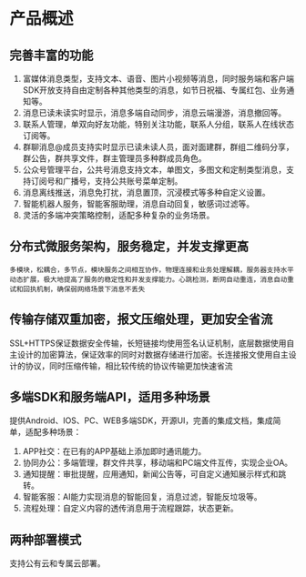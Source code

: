 # 产品概述
## 完善丰富的功能
1. 富媒体消息类型，支持文本、语音、图片小视频等消息，同时服务端和客户端SDK开放支持自由定制各种其他类型的消息，如节日祝福、专属红包、业务通知等。
2. 消息已读未读实时显示，消息多端自动同步，消息云端漫游，消息撤回等。
3. 联系人管理，单双向好友功能，特别关注功能，联系人分组，联系人在线状态订阅等。
4. 群聊消息@成员支持实时显示已读未读人员，面对面建群，群组二维码分享，群公告，群共享文件，群主管理员多种群成员角色。
5. 公众号管理平台，公共号消息支持文本，单图文，多图文和定制类型消息，支持订阅号和广播号，支持公共账号菜单定制。
6. 消息离线推送，消息免打扰，消息置顶，沉浸模式等多种自定义设置。
7. 智能机器人服务，智能客服助理，消息自动回复，敏感词过滤等。
8. 灵活的多端冲突策略控制，适配多种复杂的业务场景。
## 分布式微服务架构，服务稳定，并发支撑更高
    多模块，松耦合，多节点，模块服务之间相互协作，物理连接和业务处理解耦，服务器支持水平动态扩展，极大地提高了服务的稳定性和并发支撑能力。心跳检测，断网自动重连，消息自动重试和回执机制，确保弱网络场景下消息不丢失
## 传输存储双重加密，报文压缩处理，更加安全省流
   SSL+HTTPS保证数据安全传输，长短链接均使用签名认证机制，底层数据使用自主设计的加密算法，保证效率的同时对数据存储进行加密。长连接报文使用自主设计的协议，同时压缩传输，相比较传统的协议传输更加快速省流
## 多端SDK和服务端API，适用多种场景
   提供Android、IOS、PC、WEB多端SDK，开源UI，完善的集成文档，集成简单，适配多种场景：
1. APP社交：在已有的APP基础上添加即时通讯能力。
2. 协同办公：多端管理，群文件共享，移动端和PC端文件互传，实现企业OA。
3. 通知提醒：审批提醒，应用通知，新闻公告等，可自定义通知展示样式和跳转。
4. 智能客服：AI能力实现消息的智能回复，消息过滤，智能反垃圾等。
5. 流程处理：自定义内容的透传消息用于流程跟踪，状态更新。
## 两种部署模式
   支持公有云和专属云部署。